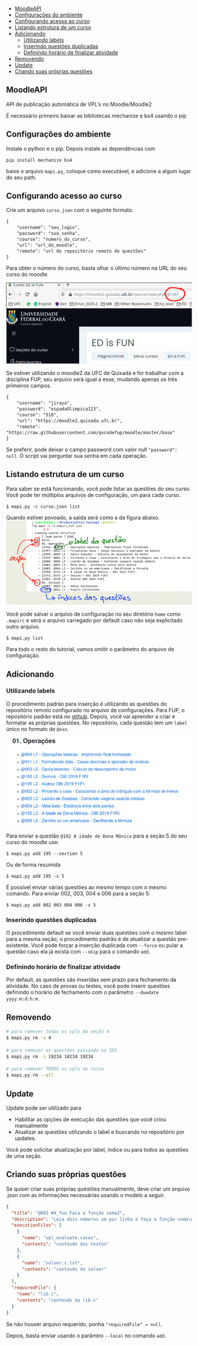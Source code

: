 <!--TOC_BEGIN-->
- [MoodleAPI](#moodleapi)
- [Configurações do ambiente](#configurações-do-ambiente)
- [Configurando acesso ao curso](#configurando-acesso-ao-curso)
- [Listando estrutura de um curso](#listando-estrutura-de-um-curso)
- [Adicionando](#adicionando)
    - [Utilizando labels](#utilizando-labels)
    - [Inserindo questões duplicadas](#inserindo-questões-duplicadas)
    - [Definindo horário de finalizar atividade](#definindo-horário-de-finalizar-atividade)
- [Removendo](#removendo)
- [Update](#update)
- [Criando suas próprias questões](#criando-suas-próprias-questões)
<!--TOC_END-->

## MoodleAPI


API de publicação automática de VPL's no Moodle/Moodle2

É necessário primeiro baixar as bibliotecas mechanize e bs4 usando o pip

## Configurações do ambiente
Instale o python e o pip. Depois instale as dependências com

```
pip install mechanize bs4
```

baixe o arquivo `mapi.py`, coloque como executável, e adicione a algum lugar do seu path.

## Configurando acesso ao curso

Crie um arquivo `curso.json` com o seguinte formato.
```
{
    "username": "seu_login",
    "password": "sua_senha",
    "course": "numero_do_curso",
    "url": "url_do_moodle",
    "remote": "url do repositório remoto de questões"
}
```

Para obter o número do curso, basta olhar o último número na URL do seu curso do moodle.

![](resources/curso.png)

Se estiver utilizando o moodle2 da UFC de Quixadá e for trabalhar com a disciplina FUP, seu arquivo será igual a esse, mudando apenas os três primeiros campos.

```
{
    "username": "jiraya",
    "password": "espadaOlimpica123",
    "course": "516",
    "url": "https://moodle2.quixada.ufc.br",
    "remote": "https://raw.githubusercontent.com/qxcodefup/moodle/master/base"
}
```

Se preferir, pode deixar o campo password com valor null `"password": null`. O script vai perguntar sua senha em cada operação.


## Listando estrutura de um curso

Para saber se está funcionando, você pode listar as questões do seu curso. Você pode ter múltiplos arquivos de configuração, um para cada curso.

```
$ mapi.py -c curso.json list
```

Quando estiver povoado, a saída será como a da figura abaixo.
![](resources/list.png)

Você pode salvar o arquivo de configuração no seu diretório `home` como `.mapirc` e será o arquivo carregado por default caso não seja explicitado outro arquivo.

```
$ mapi.py list
```

Para todo o resto do tutorial, vamos omitir o parâmetro do arquivo de configuração.

## Adicionando

### Utilizando labels

O procedimento padrão para inserção é utilizando as questões do repositório remoto configurado no arquivo de configurações. Para FUP, o repositório padrão está no [github](https://github.com/qxcodefup/arcade#qxcodefup). Depois, você vai aprender a criar e formatar as próprias questões. No repositório, cada questão tem um `label` único no formato de `@xxx`.

![](resources/exemplo.png)

Para enviar a questão `@192 A idade de Dona Mônica` para a seção 5 do seu curso do moodle use:

```
$ mapi.py add 195 --section 5
```

Ou de forma resumida

```
$ mapi.py add 195 -s 5
```

É possível enviar várias questões ao mesmo tempo com o mesmo comando. Para enviar 002, 003, 004 e 006 para a seção 5:

```
$ mapi.py add 002 003 004 006 -s 5
```

### Inserindo questões duplicadas
O procedimento default se você enviar duas questões com o mesmo label para a mesma seção, o procedimento padrão é de atualizar a questão pre-existente. Você pode forçar a inserção duplicada com `--force` ou pular a questão caso ela já exista com `--skip` para o comando `add`.

### Definindo horário de finalizar atividade

Por default, as questões são inseridas sem prazo para fechamento da atividade. No caso de provas ou testes, você pode inserir questões definindo o horário de fechamento com o parâmetro `--duedate yyyy:m:d:h:m`.

## Removendo
```bash
# para remover todos os vpls da seção 4
$ mapi.py rm -s 4

# para remover as questões passando os IDS
$ mapi.py rm -i 19234 18234 19234

# para remover TODOS os vpls do curso
$ mapi.py rm --all
```

## Update
Update pode ser utilizado para
- Habilitar as opções de execução das questões que você criou manualmente
- Atualizar as questões utilizando o label e buscando no repositório por updates.

Você pode solicitar atualização por label, índice ou para todos as questões de uma seção.

## Criando suas próprias questões

Se quiser criar suas próprias questões manualmente, deve criar um arquivo .json com as informações necessárias usando o modelo a seguir.

```json
{
  "title": "@001 #4_fun Faca a função soma2",
  "description": "Leia dois números um por linha e faça a função soma\n",
  "executionFiles": [
    {
      "name": "vpl_evaluate.cases",
      "contents": "conteudo dos testes"
    },
    {
      "name": "solver.c.txt",
      "contents": "conteudo do solver"
    }
  ], 
  "requiredFile": {
    "name": "lib.c",
    "contents": "conteudo da lib.c"
  }
}
```

Se não houver arquivo requerido, ponha `"requiredFile" = null`.

Depois, basta enviar usando o parâmtro `--local` no comando `add`.

